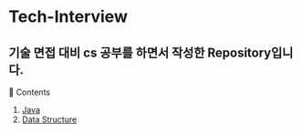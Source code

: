 # Tech-Interview
기술 면접 대비 cs 공부를 하면서 작성한 Repository입니다.
---
📖 Contents
1. [Java](https://github.com/jaegangkim/Tech-Interview/tree/main/java)
2. [Data Structure](https://github.com/jaegangkim/Tech-Interview/tree/main/Data%20Structure) 
